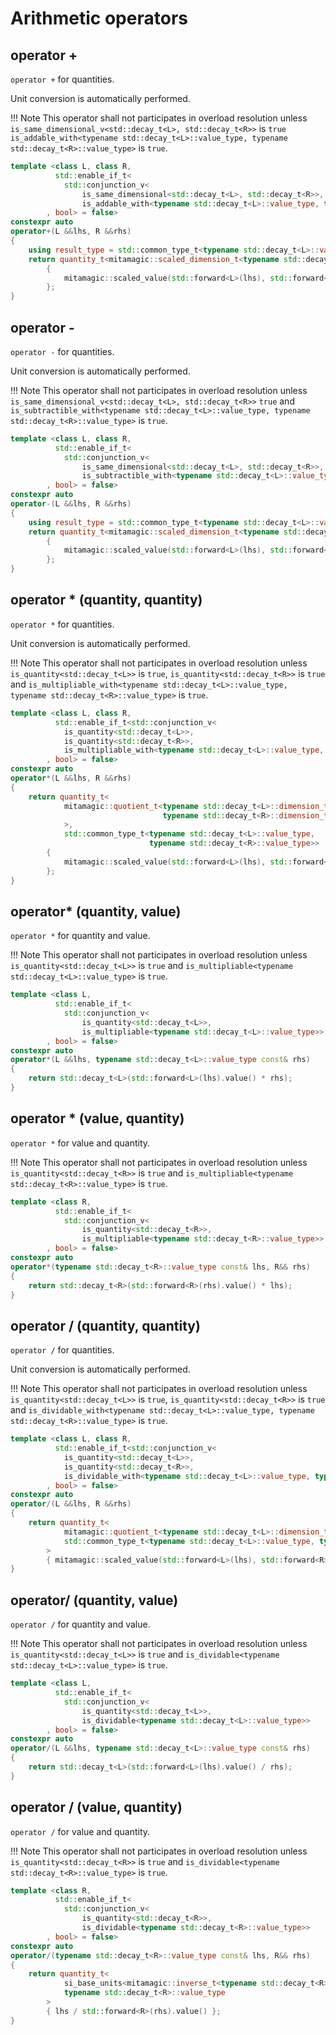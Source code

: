 # Arithmetic operators

## operator +

`operator +` for quantities.

Unit conversion is automatically performed.

!!! Note
    This operator shall not participates in overload resolution unless `is_same_dimensional_v<std::decay_t<L>, std::decay_t<R>>` is `true` `is_addable_with<typename std::decay_t<L>::value_type, typename std::decay_t<R>::value_type>` is `true`.

```cpp
template <class L, class R,
          std::enable_if_t<
            std::conjunction_v<
                is_same_dimensional<std::decay_t<L>, std::decay_t<R>>,
                is_addable_with<typename std::decay_t<L>::value_type, typename std::decay_t<R>::value_type>>
        , bool> = false>
constexpr auto
operator+(L &&lhs, R &&rhs)
{
    using result_type = std::common_type_t<typename std::decay_t<L>::value_type, typename std::decay_t<R>::value_type>;
    return quantity_t<mitamagic::scaled_dimension_t<typename std::decay_t<L>::dimension_type, typename std::decay_t<R>::dimension_type>, result_type>
        {
            mitamagic::scaled_value(std::forward<L>(lhs), std::forward<R>(rhs), [](auto a, auto b){ return a + b; })
        };
}
```


## operator -

`operator -` for quantities.

Unit conversion is automatically performed.

!!! Note
    This operator shall not participates in overload resolution unless `is_same_dimensional_v<std::decay_t<L>, std::decay_t<R>>` `true` and `is_subtractible_with<typename std::decay_t<L>::value_type, typename std::decay_t<R>::value_type>` is `true`.

```cpp
template <class L, class R,
          std::enable_if_t<
            std::conjunction_v<
                is_same_dimensional<std::decay_t<L>, std::decay_t<R>>,
                is_subtractible_with<typename std::decay_t<L>::value_type, typename std::decay_t<R>::value_type>>
        , bool> = false>
constexpr auto
operator-(L &&lhs, R &&rhs)
{
    using result_type = std::common_type_t<typename std::decay_t<L>::value_type, typename std::decay_t<R>::value_type>;
    return quantity_t<mitamagic::scaled_dimension_t<typename std::decay_t<L>::dimension_type, typename std::decay_t<R>::dimension_type>, result_type>
        {
            mitamagic::scaled_value(std::forward<L>(lhs), std::forward<R>(rhs), [](auto a, auto b){ return a - b; })
        };
}
```

## operator * (quantity, quantity)

`operator *` for quantities.

Unit conversion is automatically performed.

!!! Note
    This operator shall not participates in overload resolution unless `is_quantity<std::decay_t<L>>` is `true`, `is_quantity<std::decay_t<R>>` is `true` and `is_multipliable_with<typename std::decay_t<L>::value_type, typename std::decay_t<R>::value_type>` is `true`.

```cpp
template <class L, class R,
          std::enable_if_t<std::conjunction_v<
            is_quantity<std::decay_t<L>>,
            is_quantity<std::decay_t<R>>,
            is_multipliable_with<typename std::decay_t<L>::value_type, typename std::decay_t<R>::value_type>>
        , bool> = false>
constexpr auto
operator*(L &&lhs, R &&rhs)
{
    return quantity_t<
            mitamagic::quotient_t<typename std::decay_t<L>::dimension_type,
                                  typename std::decay_t<R>::dimension_type
            >,
            std::common_type_t<typename std::decay_t<L>::value_type,
                               typename std::decay_t<R>::value_type>>
        {
            mitamagic::scaled_value(std::forward<L>(lhs), std::forward<R>(rhs), [](auto a, auto b){ return a * b; })
        };
}
```

## operator* (quantity, value)

`operator *` for quantity and value.

!!! Note
    This operator shall not participates in overload resolution unless `is_quantity<std::decay_t<L>>` is `true` and `is_multipliable<typename std::decay_t<L>::value_type>` is `true`.

```cpp
template <class L,
          std::enable_if_t<
            std::conjunction_v<
                is_quantity<std::decay_t<L>>,
                is_multipliable<typename std::decay_t<L>::value_type>>
        , bool> = false>
constexpr auto
operator*(L &&lhs, typename std::decay_t<L>::value_type const& rhs)
{
    return std::decay_t<L>(std::forward<L>(lhs).value() * rhs);
}
```

## operator * (value, quantity)

`operator *` for value and quantity.

!!! Note
    This operator shall not participates in overload resolution unless `is_quantity<std::decay_t<R>>` is `true` and `is_multipliable<typename std::decay_t<R>::value_type>` is `true`.

```cpp
template <class R,
          std::enable_if_t<
            std::conjunction_v<
                is_quantity<std::decay_t<R>>,
                is_multipliable<typename std::decay_t<R>::value_type>>
        , bool> = false>
constexpr auto
operator*(typename std::decay_t<R>::value_type const& lhs, R&& rhs)
{
    return std::decay_t<R>(std::forward<R>(rhs).value() * lhs);
}
```

## operator / (quantity, quantity)

`operator /` for quantities.

Unit conversion is automatically performed.

!!! Note
    This operator shall not participates in overload resolution unless `is_quantity<std::decay_t<L>>` is `true`, `is_quantity<std::decay_t<R>>` is `true` and `is_dividable_with<typename std::decay_t<L>::value_type, typename std::decay_t<R>::value_type>` is `true`.

```cpp
template <class L, class R,
          std::enable_if_t<std::conjunction_v<
            is_quantity<std::decay_t<L>>,
            is_quantity<std::decay_t<R>>,
            is_dividable_with<typename std::decay_t<L>::value_type, typename std::decay_t<R>::value_type>>
        , bool> = false>
constexpr auto
operator/(L &&lhs, R &&rhs)
{
    return quantity_t<
            mitamagic::quotient_t<typename std::decay_t<L>::dimension_type, mitamagic::inverse_t<typename std::decay_t<R>::dimension_type>>,
            std::common_type_t<typename std::decay_t<L>::value_type, typename std::decay_t<R>::value_type>
        >
        { mitamagic::scaled_value(std::forward<L>(lhs), std::forward<R>(rhs), [](auto a, auto b){ return a / b; }) };
}
```

## operator/ (quantity, value)

`operator /` for quantity and value.

!!! Note
    This operator shall not participates in overload resolution unless `is_quantity<std::decay_t<L>>` is `true` and `is_dividable<typename std::decay_t<L>::value_type>` is `true`.

```cpp
template <class L,
          std::enable_if_t<
            std::conjunction_v<
                is_quantity<std::decay_t<L>>,
                is_dividable<typename std::decay_t<L>::value_type>>
        , bool> = false>
constexpr auto
operator/(L &&lhs, typename std::decay_t<L>::value_type const& rhs)
{
    return std::decay_t<L>(std::forward<L>(lhs).value() / rhs);
}
```

## operator / (value, quantity)

`operator /` for value and quantity.

!!! Note
    This operator shall not participates in overload resolution unless `is_quantity<std::decay_t<R>>` is `true` and `is_dividable<typename std::decay_t<R>::value_type>` is `true`.

```cpp
template <class R,
          std::enable_if_t<
            std::conjunction_v<
                is_quantity<std::decay_t<R>>,
                is_dividable<typename std::decay_t<R>::value_type>>
        , bool> = false>
constexpr auto
operator/(typename std::decay_t<R>::value_type const& lhs, R&& rhs)
{
    return quantity_t<
            si_base_units<mitamagic::inverse_t<typename std::decay_t<R>::dimension_type>>,
            typename std::decay_t<R>::value_type
        >
        { lhs / std::forward<R>(rhs).value() };
}
```
